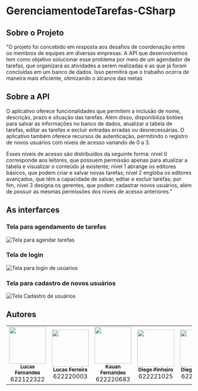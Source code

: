 # GerenciamentodeTarefas-CSharp
## Sobre o Projeto
"O projeto foi concebido em resposta aos desafios de coordenação entre os membros de equipes em diversas empresas. A API que desenvolvemos tem como objetivo solucionar esse problema por meio de um agendador de tarefas, que organizará as atividades a serem realizadas
e as que já foram concluídas em um banco de dados. Isso permitirá que o trabalho ocorra de maneira mais eficiente, otimizando o alcance das metas
## Sobre a API
O aplicativo oferece funcionalidades que permitem a inclusão de nome, descrição, prazo e situação das tarefas. Além disso, disponibiliza botões para salvar as informações no banco de dados, atualizar a tabela de tarefas, editar as tarefas e excluir entradas erradas 
ou desnecessárias. O aplicativo também oferece recursos de autenticação, permitindo o registro de novos usuários com níveis de acesso variando de 0 a 3.

Esses níveis de acesso são distribuídos da seguinte forma: nível 0 corresponde aos leitores, que possuem permissão apenas para atualizar a tabela e visualizar o conteúdo já existente; nível 1 abrange os editores básicos, que podem criar e salvar novas tarefas; 
nível 2 engloba os editores avançados, que têm a capacidade de salvar, editar e excluir tarefas; por fim, nível 3 designa os gerentes, que podem cadastrar novos usuários, além de possuir as mesmas permissões dos níveis de acesso anteriores."
## As interfarces
### Tela para agendamento de tarefas
![Tela para agendar tarefas](https://uploaddeimagens.com.br/images/004/653/421/original/Screenshot_4.png?1698847515)
### Tela de login
![Tela para login de usúarios](https://uploaddeimagens.com.br/images/004/653/424/original/Screenshot_1.png?1698847572)
### Tela para cadastro de novos usuários
![Tela Cadastro de usuários](https://uploaddeimagens.com.br/images/004/653/425/original/Screenshot_2.png?1698847594)

## Autores

<!-- ALL-CONTRIBUTORS-LIST:START - Do not remove or modify this section -->
<!-- prettier-ignore-start -->
<!-- markdownlint-disable -->
<table>
  <tr>
    <td align="center"><a href="https://github.com/LucasFernandesF"><img src="https://avatars.githubusercontent.com/u/103151835?v=4" width="100px;" alt=""/><br /><sub><b>Lucas Fernandes</b></sub></a><br /> <a>622122322</a></td>
    <td align="center"><a href="https://github.com/Lucs-Ferreira"><img src="https://avatars.githubusercontent.com/u/143045510?v=4" width="100px;" alt=""/><br /><sub><b>Lucas Ferreira</b></sub></a><br /> <a>622220003</a></td>
    <td align="center"><a href="https://github.com/kauanfj1"><img src="https://avatars.githubusercontent.com/u/143045542?v=4" width="100px;" alt=""/><br /><sub><b>Kauan Fernandes</b></sub></a><br /> <a>622220683</a></td>
    <td align="center"><a href="https://github.com/DiguPS"><img src="https://avatars.githubusercontent.com/u/118864099?v=4" width="100px;" alt=""/><br /><sub><b>Diego Pinheiro</b></sub></a><br /> <a>622221025</a></td>
    <td align="center"><a href="https://github.com/DiguPS"><img src="https://avatars.githubusercontent.com/u/118864099?v=4" width="100px;" alt=""/><br /><sub><b>Diego Pinheiro</b></sub></a><br /> <a>622221025</a></td>
  </tr>
<table
<!-- markdownlint-restore -->
<!-- prettier-ignore-end -->
    
<!-- ALL-CONTRIBUTORS-LIST:END -->

